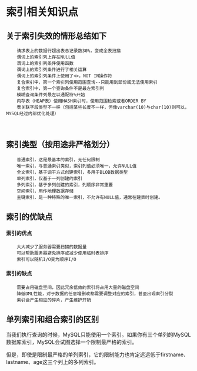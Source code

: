 # 索引相关知识点
## 关于索引失效的情形总结如下
	    请求表上的数据行超出表总记录数30%，变成全表扫描
	    谓词上的索引列上存在NULL值
	    谓词上的索引列条件使用函数
	    谓词上的索引列条件进行了相关运算
	    谓词上的索引列条件上使用了<>，NOT IN操作符
	    复合索引中，第一个索引列使用范围查询--只能用到部份或无法使用索引
	    复合索引中，第一个查询条件不是最左索引列
	    模糊查询条件列最左以通配符%开始
	    内存表（HEAP表）使用HASH索引时，使用范围检索或者ORDER BY
	    表关联字段类型不一样（包括某些长度不一样，但像varchar(10)与char(10)则可以，MYSQL经过内部优化处理）
 
## 索引类型（按用途非严格划分）
	    普通索引，这是最基本的索引，无任何限制
	    唯一索引，与普通索引类似，索引列值必须唯一，允许NULL值
	    全文索引，基于词干方式创建索引，多用于BLOB数据类型
	    单列索引，仅基于一列创建的索引
	    多列索引，基于多列创建的索引，列顺序非常重要
	    空间索引，用作地理数据存储
	    主键索引，是一种特殊的唯一索引，不允许有NULL值，通常在建表时创建。
## 索引的优缺点
#### 索引的优点
	    大大减少了服务器需要扫描的数据量
	    可以帮助服务器避免排序或减少使用临时表排序
	    索引可以随机I/O变为顺序I/O

#### 索引的缺点
	    需要占用磁盘空间，因此冗余低效的索引将占用大量的磁盘空间
	    降低DML性能，对于数据的任意增删改都需要调整对应的索引，甚至出现索引分裂
	    索引会产生相应的碎片，产生维护开销
## 单列索引和组合索引的区别
当我们执行查询的时候，MySQL只能使用一个索引。如果你有三个单列的MySQL数据库索引，MySQL会试图选择一个限制最严格的索引。

但是，即使是限制最严格的单列索引，它的限制能力也肯定远远低于firstname、lastname、age这三个列上的多列索引。
